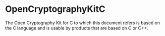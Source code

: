 # OpenCryptographyKitC
The Open Cryptography Kit for C to which this document refers is based on the C language and is usable by products that are based on C or C++.
